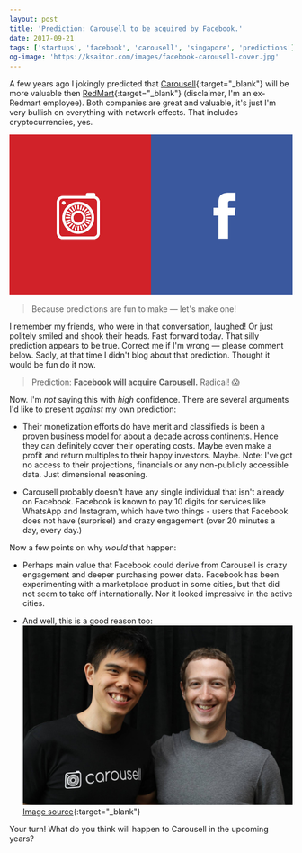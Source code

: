 ```yaml
---
layout: post
title: 'Prediction: Carousell to be acquired by Facebook.'
date: 2017-09-21
tags: ['startups', 'facebook', 'carousell', 'singapore', 'predictions']
og-image: 'https://ksaitor.com/images/facebook-carousell-cover.jpg'
---
```


A few years ago I jokingly predicted that [Carousell](https://carousell.com){:target="\_blank"} will be more valuable
then [RedMart](https://redmart.com){:target="\_blank"} (disclaimer, I'm an ex-Redmart employee). Both companies are
great and valuable, it's just I'm very bullish on everything with network effects. That includes cryptocurrencies, yes.

![Carousell and Facebook](/images/facebook-carousell-cover.jpg)

> Because predictions are fun to make — let's make one!

I remember my friends, who were in that conversation, laughed! Or just politely smiled and shook their heads. Fast
forward today. That silly prediction appears to be true. Correct me if I'm wrong — please comment below. Sadly, at that
time I didn't blog about that prediction. Thought it would be fun do it now.

> Prediction: **Facebook will acquire Carousell.** Radical! 😱

Now. I'm _not_ saying this with _high_ confidence. There are several arguments I'd like to present _against_ my own
prediction:

- Their monetization efforts do have merit and classifieds is been a proven business model for about a decade across
  continents. Hence they can definitely cover their operating costs. Maybe even make a profit and return multiples to
  their happy investors. Maybe. Note: I've got no access to their projections, financials or any non-publicly accessible
  data. Just dimensional reasoning.

- Carousell probably doesn't have any single individual that isn't already on Facebook. Facebook is known to pay 10
  digits for services like WhatsApp and Instagram, which have two things - users that Facebook does not have (surprise!)
  and crazy engagement (over 20 minutes a day, every day.)

Now a few points on why _would_ that happen:

- Perhaps main value that Facebook could derive from Carousell is crazy engagement and deeper purchasing power data.
  Facebook has been experimenting with a marketplace product in some cities, but that did not seem to take off
  internationally. Nor it looked impressive in the active cities.

- And well, this is a good reason too: ![Sui Rui and Mark](/images/facebook-carousell.jpg)
  [Image source](https://www.facebook.com/photo.php?fbid=10154512829115737&set=a.10150359257435737.349270.544655736&type=3&theater){:target="\_blank"}

Your turn! What do you think will happen to Carousell in the upcoming years?
